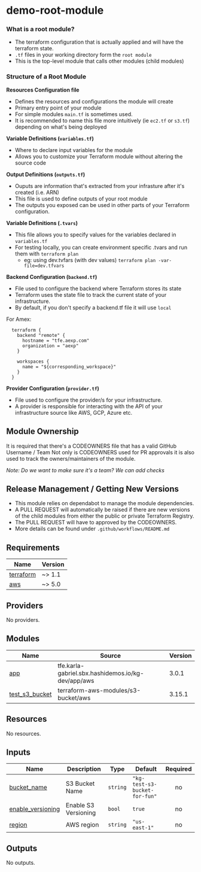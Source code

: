 # demo-root-module

### What is a root module?
* The terraform configuration that is actually applied and will have the terraform state.
* `.tf` files in your working directory form the `root module`
* This is the top-level module that calls other modules (child modules)

### Structure of a Root Module

**Resources Configuration file**
* Defines the resources and configurations the module will create
* Primary entry point of your module
* For simple modules `main.tf` is sometimes used. 
* It is recommended to name this file more intuitively (ie `ec2.tf` or `s3.tf`) depending on what's being deployed

**Variable Definitions (`variables.tf`)**
* Where to declare input variables for the module
* Allows you to customize your Terraform module without altering the source code

**Output Definitions (`outputs.tf`)**
* Ouputs are information that's extracted from your infrasture after it's created (i.e. ARN)
* This file is used to define outputs of your root module
* The outputs you exposed can be used in other parts of your Terraform configuration.

**Variable Definitions (`.tvars`)**
* This file allows you to specify values for the variables declared in `variables.tf`
* For testing locally, you can create environment specific .tvars and run them with `terraform plan`
  * eg: using dev.tvfars (with dev values) `terraform plan -var-file=dev.tfvars`

**Backend Configuration (`backend.tf`)**
* File used to configure the backend where Terraform stores its state
* Terraform uses the state file to track the current state of your infrastructure.
* By default, if you don't specify a backend.tf file it will use `local`

For Amex:
```
  terraform {
    backend "remote" {
      hostname = "tfe.aexp.com" 
      organization = "aexp"
    }

    workspaces {
      name = "${corresponding_workspace}"
    }
  }
```

**Provider Configuration (`provider.tf`)**
* File used to configure the provider/s for your infrastructure.
* A provider is responsible for interacting with the API of your infrastructure source like AWS, GCP, Azure etc.

## Module Ownership #
It is required that there's a CODEOWNERS file that has a valid GitHub Username / Team
Not only is CODEOWNERS used for PR approvals it is also used to track the owners/maintainers of the module.

_Note: Do we want to make sure it's a team? We can add checks_

## Release Management / Getting New Versions

* This module relies on dependabot to manage the module dependencies.
* A PULL REQUEST will automatically be raised if there are new versions of the child modules from either the public or private Terraform Registry.
* The PULL REQUEST will have to approved by the CODEOWNERS.
* More details can be found under ` .github/workflows/README.md `

<!-- BEGIN_TF_DOCS -->
## Requirements

| Name | Version |
|------|---------|
| <a name="requirement_terraform"></a> [terraform](#requirement\_terraform) | ~> 1.1 |
| <a name="requirement_aws"></a> [aws](#requirement\_aws) | ~> 5.0 |

## Providers

No providers.

## Modules

| Name | Source | Version |
|------|--------|---------|
| <a name="module_app"></a> [app](#module\_app) | tfe.karla-gabriel.sbx.hashidemos.io/kg-dev/app/aws | 3.0.1 |
| <a name="module_test_s3_bucket"></a> [test\_s3\_bucket](#module\_test\_s3\_bucket) | terraform-aws-modules/s3-bucket/aws | 3.15.1 |

## Resources

No resources.

## Inputs

| Name | Description | Type | Default | Required |
|------|-------------|------|---------|:--------:|
| <a name="input_bucket_name"></a> [bucket\_name](#input\_bucket\_name) | S3 Bucket Name | `string` | `"kg-test-s3-bucket-for-fun"` | no |
| <a name="input_enable_versioning"></a> [enable\_versioning](#input\_enable\_versioning) | Enable S3 Versioning | `bool` | `true` | no |
| <a name="input_region"></a> [region](#input\_region) | AWS region | `string` | `"us-east-1"` | no |

## Outputs

No outputs.
<!-- END_TF_DOCS -->